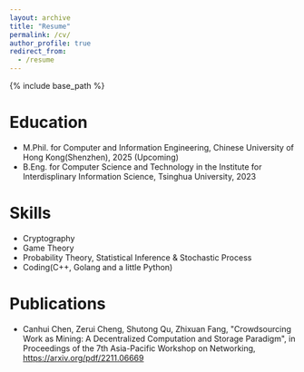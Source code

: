 ```yaml
---
layout: archive
title: "Resume"
permalink: /cv/
author_profile: true
redirect_from:
  - /resume
---
```


{% include base_path %}

Education
======
* M.Phil. for Computer and Information Engineering, Chinese University of Hong Kong(Shenzhen), 2025 (Upcoming)
* B.Eng. for Computer Science and Technology in the Institute for Interdisplinary Information Science, Tsinghua University, 2023
  
Skills
======
* Cryptography
* Game Theory
* Probability Theory, Statistical Inference & Stochastic Process
* Coding(C++, Golang and a little Python)

Publications
======
* Canhui Chen, Zerui Cheng, Shutong Qu, Zhixuan Fang, "Crowdsourcing Work as Mining: A Decentralized Computation and Storage Paradigm", in Proceedings of the 7th Asia-Pacific Workshop on Networking, https://arxiv.org/pdf/2211.06669
